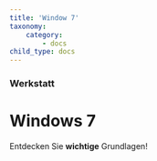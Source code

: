 ```yaml
---
title: 'Window 7'
taxonomy:
    category:
        - docs
child_type: docs
---
```


### Werkstatt

# Windows 7

Entdecken Sie **wichtige** Grundlagen!
